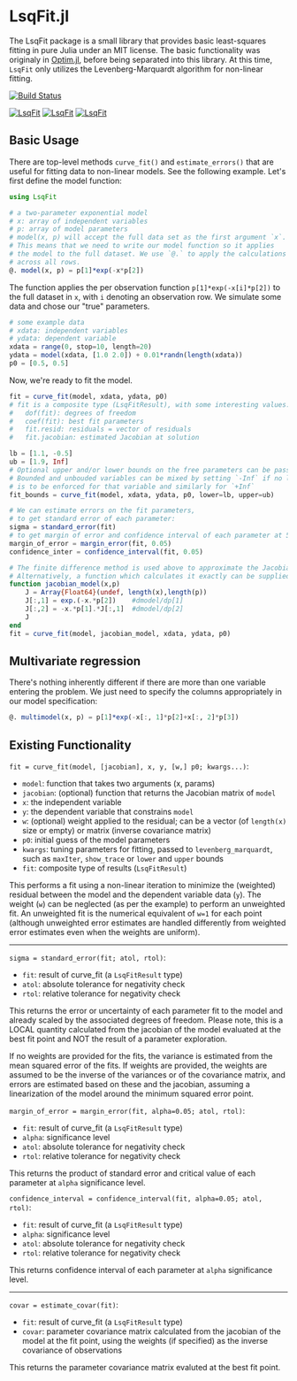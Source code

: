 LsqFit.jl
===========

The LsqFit package is a small library that provides basic least-squares fitting in pure Julia under an MIT license. The basic functionality was originaly in [Optim.jl](https://github.com/JuliaNLSolvers/Optim.jl), before being separated into this library.  At this time, `LsqFit` only utilizes the Levenberg-Marquardt algorithm for non-linear fitting.

[![Build Status](https://travis-ci.org/JuliaNLSolvers/LsqFit.jl.svg)](https://travis-ci.org/JuliaNLSolvers/LsqFit.jl)

[![LsqFit](http://pkg.julialang.org/badges/LsqFit_0.3.svg)](http://pkg.julialang.org/?pkg=LsqFit&ver=0.3)
[![LsqFit](http://pkg.julialang.org/badges/LsqFit_0.4.svg)](http://pkg.julialang.org/?pkg=LsqFit&ver=0.4)
[![LsqFit](http://pkg.julialang.org/badges/LsqFit_0.5.svg)](http://pkg.julialang.org/?pkg=LsqFit&ver=0.5)

Basic Usage
-----------

There are top-level methods `curve_fit()` and `estimate_errors()` that are useful for fitting data to non-linear models. See the following example. Let's first define the model function:
```julia
using LsqFit

# a two-parameter exponential model
# x: array of independent variables
# p: array of model parameters
# model(x, p) will accept the full data set as the first argument `x`.
# This means that we need to write our model function so it applies
# the model to the full dataset. We use `@.` to apply the calculations
# across all rows.
@. model(x, p) = p[1]*exp(-x*p[2])
```
The function applies the per observation function `p[1]*exp(-x[i]*p[2])` to the full dataset in `x`, with `i` denoting an observation row. We simulate some data and chose our "true" parameters.
```julia
# some example data
# xdata: independent variables
# ydata: dependent variable
xdata = range(0, stop=10, length=20)
ydata = model(xdata, [1.0 2.0]) + 0.01*randn(length(xdata))
p0 = [0.5, 0.5]
```
Now, we're ready to fit the model.
```julia
fit = curve_fit(model, xdata, ydata, p0)
# fit is a composite type (LsqFitResult), with some interesting values:
#	dof(fit): degrees of freedom
#	coef(fit): best fit parameters
#	fit.resid: residuals = vector of residuals
#	fit.jacobian: estimated Jacobian at solution

lb = [1.1, -0.5]
ub = [1.9, Inf]
# Optional upper and/or lower bounds on the free parameters can be passed as an argument.
# Bounded and unbouded variables can be mixed by setting `-Inf` if no lower bounds
# is to be enforced for that variable and similarly for `+Inf`
fit_bounds = curve_fit(model, xdata, ydata, p0, lower=lb, upper=ub)

# We can estimate errors on the fit parameters,
# to get standard error of each parameter:
sigma = standard_error(fit)
# to get margin of error and confidence interval of each parameter at 5% significance level:
margin_of_error = margin_error(fit, 0.05)
confidence_inter = confidence_interval(fit, 0.05)

# The finite difference method is used above to approximate the Jacobian.
# Alternatively, a function which calculates it exactly can be supplied instead.
function jacobian_model(x,p)
    J = Array{Float64}(undef, length(x),length(p))
    J[:,1] = exp.(-x.*p[2])    #dmodel/dp[1]
    J[:,2] = -x.*p[1].*J[:,1]  #dmodel/dp[2]
    J
end
fit = curve_fit(model, jacobian_model, xdata, ydata, p0)
```

Multivariate regression
-----------------------
There's nothing inherently different if there are more than one variable entering the problem. We just need to specify the columns appropriately in our model specification:
```julia
@. multimodel(x, p) = p[1]*exp(-x[:, 1]*p[2]+x[:, 2]*p[3])
```

Existing Functionality
----------------------

`fit = curve_fit(model, [jacobian], x, y, [w,] p0; kwargs...)`:

* `model`: function that takes two arguments (x, params)
* `jacobian`: (optional) function that returns the Jacobian matrix of `model`
* `x`: the independent variable
* `y`: the dependent variable that constrains `model`
* `w`: (optional) weight applied to the residual; can be a vector (of `length(x)` size or empty) or matrix (inverse covariance matrix)
* `p0`: initial guess of the model parameters
* `kwargs`: tuning parameters for fitting, passed to `levenberg_marquardt`, such as `maxIter`, `show_trace` or `lower` and `upper` bounds
* `fit`: composite type of results (`LsqFitResult`)


This performs a fit using a non-linear iteration to minimize the (weighted) residual between the model and the dependent variable data (`y`). The weight (`w`) can be neglected (as per the example) to perform an unweighted fit. An unweighted fit is the numerical equivalent of `w=1` for each point  (although unweighted error estimates are handled differently from weighted error estimates even when the weights are uniform).

----

`sigma = standard_error(fit; atol, rtol)`:

* `fit`: result of curve_fit (a `LsqFitResult` type)
* `atol`: absolute tolerance for negativity check
* `rtol`: relative tolerance for negativity check

This returns the error or uncertainty of each parameter fit to the model and already scaled by the associated degrees of freedom.  Please note, this is a LOCAL quantity calculated from the jacobian of the model evaluated at the best fit point and NOT the result of a parameter exploration.

If no weights are provided for the fits, the variance is estimated from the mean squared error of the fits. If weights are provided, the weights are assumed to be the inverse of the variances or of the covariance matrix, and errors are estimated based on these and the jacobian, assuming a linearization of the model around the minimum squared error point.

`margin_of_error = margin_error(fit, alpha=0.05; atol, rtol)`:

* `fit`: result of curve_fit (a `LsqFitResult` type)
* `alpha`: significance level
* `atol`: absolute tolerance for negativity check
* `rtol`: relative tolerance for negativity check

This returns the product of standard error and critical value of each parameter at `alpha` significance level.

`confidence_interval = confidence_interval(fit, alpha=0.05; atol, rtol)`:

* `fit`: result of curve_fit (a `LsqFitResult` type)
* `alpha`: significance level
* `atol`: absolute tolerance for negativity check
* `rtol`: relative tolerance for negativity check

This returns confidence interval of each parameter at `alpha` significance level.

----

`covar = estimate_covar(fit)`:

* `fit`: result of curve_fit (a `LsqFitResult` type)
* `covar`: parameter covariance matrix calculated from the jacobian of the model at the fit point, using the weights (if specified) as the inverse covariance of observations

This returns the parameter covariance matrix evaluted at the best fit point.
